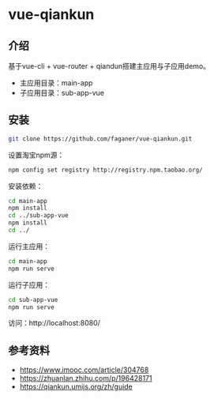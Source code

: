 # vue-qiankun

## 介绍

基于vue-cli + vue-router + qiandun搭建主应用与子应用demo。

- 主应用目录：main-app
- 子应用目录：sub-app-vue

## 安装

```bash
git clone https://github.com/faganer/vue-qiankun.git
```

设置淘宝npm源：

```bash
npm config set registry http://registry.npm.taobao.org/
```

安装依赖：

```bash
cd main-app
npm install
cd ../sub-app-vue
npm install
cd ../
```

运行主应用：

```bash
cd main-app
npm run serve
```

运行子应用：

```bash
cd sub-app-vue
npm run serve
```

访问：http://localhost:8080/

## 参考资料

- https://www.imooc.com/article/304768
- https://zhuanlan.zhihu.com/p/196428171
- https://qiankun.umijs.org/zh/guide
